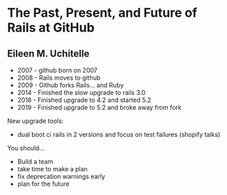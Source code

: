 # The Past, Present, and Future of Rails at GitHub
## Eileen M. Uchitelle

- 2007 - github born on 2007
- 2008 - Rails moves to github
- 2009 - Github forks Rails... and Ruby
- 2014 - Finished the slow upgrade to rails 3.0
- 2018 - Finished upgrade to 4.2 and started 5.2
- 2019 - Finished upgrade to 5.2 and broke away from fork

New upgrade tools:
-  dual boot ci rails in 2 versions and focus on test failures (shopify talks)

You should...
- Build a team
- take time to make a plan
- fix deprecation warnings early
- plan for the future
